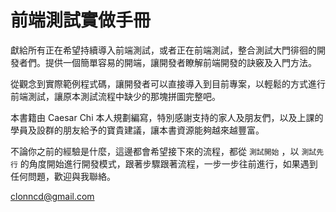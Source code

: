 # 前端測試實做手冊

獻給所有正在希望持續導入前端測試，或者正在前端測試，整合測試大門徘徊的開發者們。提供一個簡單容易的開端，讓開發者瞭解前端開發的訣竅及入門方法。

從觀念到實際範例程式碼，讓開發者可以直接導入到目前專案，以輕鬆的方式進行前端測試，讓原本測試流程中缺少的那塊拼圖完整吧。

本書籍由 Caesar Chi 本人規劃編寫，特別感謝支持的家人及朋友們，以及上課的學員及設群的朋友給予的寶貴建議，讓本書資源能夠越來越豐富。

不論你之前的經驗是什麼，這邊都會希望接下來的流程，都從 `測試開始` ，以 `測試先行` 的角度開始進行開發模式，跟著步驟跟著流程，一步一步往前進行，如果遇到任何問題，歡迎與我聯絡。

[clonncd@gmail.com](clonncd@gmail.com)